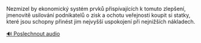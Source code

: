 
Nezmizel by ekonomický systém prvků přispívajících k tomuto zlepšení, jmenovitě usilování podnikatelů o zisk a ochotu veřejnosti koupit si statky, které jsou schopny přinést jim nejvyšší uspokojení při nejnižších nákladech.

[🔊 Poslechnout audio](/data/7-paragraphs/audio/chapter_86/para_005-Nezmizel-by-ekonomick-systm-prvk-pispvajcch.mp3)
